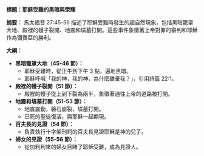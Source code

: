 **標題：耶穌受難的黑暗與榮耀**

**摘要：**
馬太福音 27:45-56 描述了耶穌受難時發生的超自然現象，包括黑暗籠罩大地、殿裡的幔子裂開、地震和墳墓打開。這些事件象徵著上帝對罪的審判和耶穌作為彌賽亞的勝利。

**大綱：**

* **黑暗籠罩大地（45-46 節）：**
    * 耶穌受難時，從正午到下午 3 點，遍地黑暗。
    * 耶穌呼喊「我的神，我的神，為什麼離棄我？」，引用詩篇 22:1。
* **殿裡的幔子裂開（51 節）：**
    * 殿裡的幔子從上到下裂為兩半，象徵著通往上帝的道路被打開。
* **地震和墳墓打開（51-53 節）：**
    * 地震震動，磐石崩裂，墳墓打開。
    * 已死的聖徒復活，與耶穌一起顯現。
* **百夫長的見證（54 節）：**
    * 負責執行十字架刑罰的百夫長見證耶穌是神的兒子。
* **婦女的見證（55-56 節）：**
    * 從加利利來的婦女目睹了耶穌受難，成為見證人。